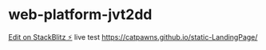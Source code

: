 # web-platform-jvt2dd

[Edit on StackBlitz ⚡️](https://stackblitz.com/edit/web-platform-jvt2dd)
live test https://catpawns.github.io/static-LandingPage/